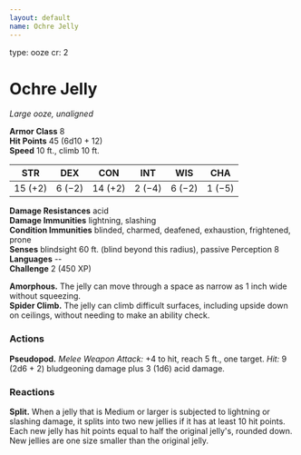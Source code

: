 ```yaml
---
layout: default
name: Ochre Jelly
---
```

type: ooze
cr: 2

# Ochre Jelly 
_Large ooze, unaligned_

**Armor Class** 8    
**Hit Points** 45 (6d10 + 12)    
**Speed** 10 ft., climb 10 ft. 

| STR     | DEX     | CON     | INT     | WIS     | CHA     |
|---------|---------|---------|---------|---------|---------|
| 15 (+2) | 6 (−2)  | 14 (+2) | 2 (−4)  | 6 (−2)  | 1 (−5)  |

**Damage Resistances** acid    
**Damage Immunities** lightning, slashing    
**Condition Immunities** blinded, charmed, deafened, exhaustion, frightened, prone    
**Senses** blindsight 60 ft. (blind beyond this radius), passive Perception 8    
**Languages** --    
**Challenge** 2 (450 XP) 

**Amorphous.** The jelly can move through a space as narrow as 1 inch wide without squeezing.    
**Spider Climb.** The jelly can climb difficult surfaces, including upside down on ceilings, without needing to make an ability check. 

### Actions 
**Pseudopod.** _Melee Weapon Attack:_ +4 to hit, reach 5 ft., one target. _Hit:_ 9 (2d6 + 2) bludgeoning damage plus 3 (1d6) acid damage. 

### Reactions 
**Split.** When a jelly that is Medium or larger is subjected to lightning or slashing damage, it splits into two new jellies if it has at least 10 hit points. Each new jelly has hit points equal to half the original jelly's, rounded down. New jellies are one size smaller than the original jelly.